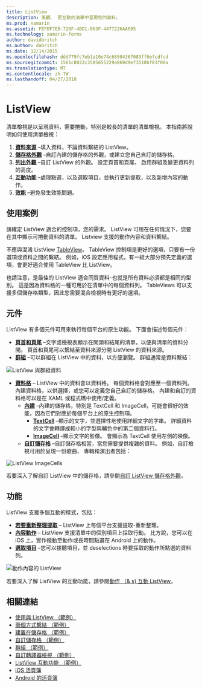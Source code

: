 ```yaml
---
title: ListView
description: 美觀、 更互動的清單中呈現您的資料。
ms.prod: xamarin
ms.assetid: FEFDF7E0-720F-4BD1-863F-4477226AA695
ms.technology: xamarin-forms
author: davidbritch
ms.author: dabritch
ms.date: 12/14/2015
ms.openlocfilehash: ddd779fc7eb1a10e74c68504367083ff0efcdfcd
ms.sourcegitcommit: 1561c8022c3585655229a869d9ef3510bf83f00a
ms.translationtype: MT
ms.contentlocale: zh-TW
ms.lasthandoff: 04/27/2018
---
```

# <a name="listview"></a>ListView

清單檢視是以呈現資料，需要捲動，特別是較長的清單的清單檢視。 本指南將說明如何使用清單檢視：

1. **[資料來源](data-and-databinding.md)** &ndash;填入資料，不論資料繫結的 ListView。
2. **[儲存格外觀](customizing-cell-appearance.md)** &ndash;自訂內建的儲存格的外觀，或建立您自己自訂的儲存格。
3. **[列出外觀](customizing-list-appearance.md)** &ndash;自訂 ListView 的外觀。 設定頁首和頁尾、 啟用群組及變更資料列的高度。
4. **[互動功能](interactivity.md)** &ndash;處理點選，以及選取項目，並執行更新提取，以及新增內容的動作。
5. **[效能](performance.md)** &ndash;避免發生效能問題。

## <a name="use-cases"></a>使用案例
請確定 ListView 適合的控制項，您的需求。 ListView 可用在任何情況下，您要在其中顯示可捲動資料的清單。 Listview 支援的動作內容和資料繫結。

不應與混淆 ListView [TableView](~/xamarin-forms/user-interface/tableview.md)。 TableView 控制項是更好的選項，只要有一份選項或資料之間的繫結。 例如，iOS 設定應用程式，有一組大部分預先定義的選項，會更好適合使用 TableView 比 ListView。

也請注意，是最佳的 ListView 適合同質資料&ndash;也就是所有資料必須都是相同的型別。 這是因為資料格的一種可用於在清單中的每個資料列。 TableViews 可以支援多個儲存格類型，因此您需要混合檢視時有更好的選項。


## <a name="components"></a>元件
ListView 有多個元件可用來執行每個平台的原生功能。 下面會描述每個元件：

- **[頁首和頁尾](customizing-list-appearance.md#Headers_and_Footers)** &ndash;文字或檢視表顯示在開頭和結尾的清單，以便與清單的資料分開。 頁首和頁尾可以繫結至資料來源分開 ListView 的資料來源。
- **[群組](customizing-list-appearance.md#Grouping)** &ndash;可以群組在 ListView 中的資料，以方便瀏覽。 群組通常是資料繫結：

![](images/grouping-depth.png "ListView 與群組資料")

- **[資料格](customizing-cell-appearance.md)** &ndash; ListView 中的資料會以資料格。 每個資料格會對應至一個資料列。 內建資料格，以供選擇，或您可以定義您自己自訂的儲存格。 內建和自訂的資料格可以是在 XAML 或程式碼中使用/定義。
  - **[內建](customizing-cell-appearance.md#Built_in_Cells)** &ndash;內建的儲存格，特別是 TextCell 和 ImageCell，可能會很好的效能，因為它們對應於每個平台上的原生控制項。
    - **[TextCell](customizing-cell-appearance.md#TextCell)**  &ndash;顯示的文字，並選擇性地使用詳細文字的字串。 詳細資料的文字會轉譯成較小的字型與輔色中的第二個資料行。
    - **[ImageCell](customizing-cell-appearance.md#ImageCell)**  &ndash;顯示文字的影像。 會顯示為 TextCell 使用左側的映像。
  - **[自訂儲存格](customizing-cell-appearance.md#customcells)** &ndash;自訂儲存格相當，當您需要提供複雜的資料。 例如，自訂檢視可用於呈現一份歌曲、 專輯和演出者包括：

![](images/image-cell-default.png "ListView ImageCells")

若要深入了解自訂 ListView 中的儲存格，請參閱[自訂 ListView 儲存格外觀](customizing-cell-appearance.md)。

## <a name="functionality"></a>功能
ListView 支援多個互動的樣式，包括：

- **[若要重新整理提取](interactivity.md#Pull_to_Refresh)** &ndash; ListView 上每個平台支援提取-重新整理。
- **[內容動作](interactivity.md#Context_Actions)** &ndash; ListView 支援清單中的個別項目上採取行動。 比方說，您可以在 iOS 上，實作撥動至動作或長時間點選在 Android 上的動作。
- **[選取項目](interactivity.md#selectiontaps)** &ndash;您可以接聽項目，並 deselections 時要採取的動作所點選的資料列。

![](images/context-default.png "動作內容的 ListView")

若要深入了解 ListView 的互動功能，請參閱[動作 （& s) 互動 ListView](interactivity.md)。


## <a name="related-links"></a>相關連結

- [使用與 ListView （範例）](https://developer.xamarin.com/samples/WorkingWithListview)
- [兩個方式繫結 （範例）](https://developer.xamarin.com/samples/xamarin-forms/UserInterface/ListView/SwitchEntryTwoBinding)
- [建置在儲存格 （範例）](https://developer.xamarin.com/samples/xamarin-forms/UserInterface/ListView/BuiltInCells)
- [自訂儲存格 （範例）](https://developer.xamarin.com/samples/xamarin-forms/UserInterface/ListView/CustomCells)
- [群組 （範例）](https://developer.xamarin.com/samples/xamarin-forms/UserInterface/ListView/Grouping)
- [自訂轉譯器檢視 （範例）](https://developer.xamarin.com/samples/xamarin-forms/UserInterface/ListView/WorkingWithListviewNative)
- [ListView 互動功能 （範例）](https://developer.xamarin.com/samples/xamarin-forms/UserInterface/ListView/interactivity)
- [iOS 活頁簿](https://developer.xamarin.com/workbooks/xamarin-forms/user-interface/listview/ListView1-ios.workbook)
- [Android 的活頁簿](https://developer.xamarin.com/workbooks/xamarin-forms/user-interface/listview/ListView1-android.workbook)
